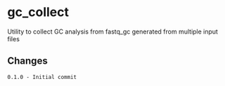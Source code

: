 # gc_collect
Utility to collect GC analysis from fastq_gc generated from multiple input files

Changes
-------

	0.1.0 - Initial commit
